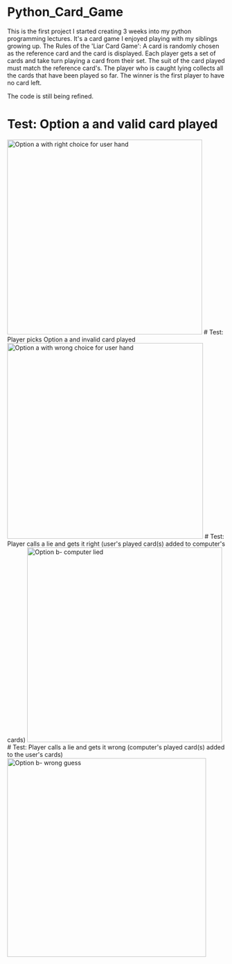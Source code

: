 # Python_Card_Game
This is the first project I started creating 3 weeks into my
python programming lectures. It's a card game I enjoyed playing with my
siblings growing up.
The Rules of the 'Liar Card Game':
      A card is randomly chosen as the reference card and the card is displayed.
      Each player gets a set of cards and take turn playing a card from
      their set. The suit of the card played must match the reference card's.
      The player who is caught lying collects all the cards that have
      been played so far. The winner is the first player to have no card left.
     
 The code is still being refined.

# Test: Option a and valid card played 
<img width="450" alt="Option a with right choice for user hand" src="https://user-images.githubusercontent.com/94755124/145058710-58660a43-1a52-4698-a631-1298476d9b62.PNG">
# Test: Player picks Option a and invalid card played
<img width="452" alt="Option a with wrong choice for user hand" src="https://user-images.githubusercontent.com/94755124/145059023-dc7aecdb-12b7-484a-9ff1-2b0cfe7e80d8.PNG">
# Test: Player calls a lie and gets it right (user's played card(s) added to computer's cards)
<img width="450" alt="Option b- computer lied" src="https://user-images.githubusercontent.com/94755124/145059884-f8dcabf7-85cd-42eb-9685-2ec9fb85b77c.PNG">
# Test: Player calls a lie and gets it wrong (computer's played card(s) added to the user's cards)
<img width="459" alt="Option b- wrong guess" src="https://user-images.githubusercontent.com/94755124/145060095-e4a110ad-512a-4a37-9974-3c90819f2aed.PNG">
